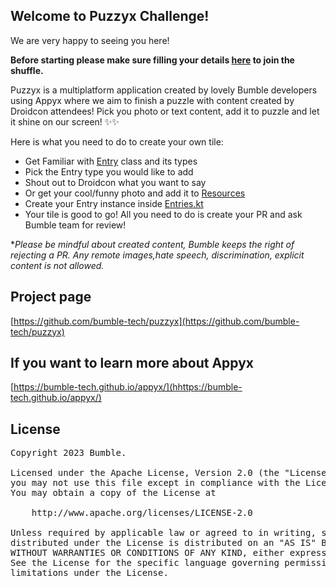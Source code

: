 ## Welcome to Puzzyx Challenge!

We are very happy to seeing you here! 

**Before starting please make sure filling your details [here](https://forms.gle/6QxSXJ7SWPtWXrP99) to join the shuffle.**

Puzzyx is a multiplatform application created by lovely Bumble developers using Appyx where we aim to
finish a puzzle with content created by Droidcon attendees! Pick you photo or text content, add it to puzzle and 
let it shine on our screen! ✨✨


Here is what you need to do to create your own tile:
- Get Familiar with [Entry](./shared/src/commonMain/kotlin/com/bumble/puzzyx/model/Entry.kt) class and its types
- Pick the Entry type you would like to add
- Shout out to Droidcon what you want to say
- Or get your cool/funny photo and add it to [Resources](./shared/src/commonMain/resources/participant)
- Create your Entry instance inside [Entries.kt](./shared/src/commonMain/kotlin/com/bumble/puzzyx/model/Entries.kt)
- Your tile is good to go! All you need to do is create your PR and ask Bumble team for review!

**Please be mindful about created content, Bumble keeps the right of rejecting a PR. 
Any remote images,hate speech, discrimination, explicit content is not allowed.*


## Project page
[https://github.com/bumble-tech/puzzyx](https://github.com/bumble-tech/puzzyx)

## If you want to learn more about Appyx

[https://bumble-tech.github.io/appyx/](hhttps://bumble-tech.github.io/appyx/)

## License

<pre>
Copyright 2023 Bumble.

Licensed under the Apache License, Version 2.0 (the "License");
you may not use this file except in compliance with the License.
You may obtain a copy of the License at

    http://www.apache.org/licenses/LICENSE-2.0

Unless required by applicable law or agreed to in writing, software
distributed under the License is distributed on an "AS IS" BASIS,
WITHOUT WARRANTIES OR CONDITIONS OF ANY KIND, either express or implied.
See the License for the specific language governing permissions and
limitations under the License.
</pre>